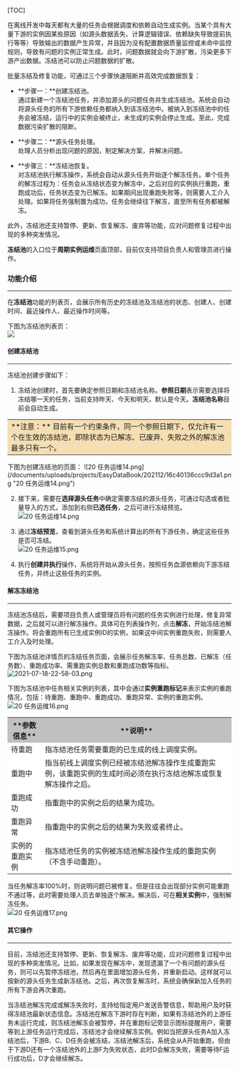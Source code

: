 [TOC]

在离线开发中每天都有大量的任务会根据调度和依赖自动生成实例。当某个具有大量下游的实例因某些原因（如源头数据丢失、计算逻辑错误、依赖缺失导致提前执行等等）导致输出的数据产生异常，并且因为没有配置数据质量监控或未命中监控规则，导致有问题的实例正常生成。此时，问题数据就会向下游扩散，污染更多下游产出数据。冻结池可以防止问题数据的扩散。  

批量冻结及修复功能，可通过三个步骤快速阻断并高效完成数据恢复：  

- **步骤一：**创建冻结池。  
通过新建一个冻结池任务，并添加源头的问题任务并生成冻结池。系统会自动将源头任务的所有下游依赖任务都纳入到该冻结池中。被纳入到冻结池中的任务会被冻结，运行中的实例会被终止，未生成的实例会停止生成。至此，完成数据污染扩散的阻断。  

- **步骤二：**源头任务处理。  
处理人员分析出现问题的原因，制定解决方案，并解决问题。  

- **步骤三：**冻结池恢复。  
对冻结池执行解冻操作，系统会自动从源头任务开始逐个解冻任务。单个任务的解冻过程为：任务会从冻结状态变为解冻中，之后对应的实例执行重跑，重跑成功后，任务状态变为已解冻。如果期间出现重跑失败等，则需要人工介入处理。如果将任务强制置为成功，任务会继续往下解冻，直至所有任务都被解冻。

此外，冻结池还支持暂停、更新、恢复解冻、废弃等功能，应对问题修复过程中出现的多种突发情况。  

**冻结池**的入口位于**周期实例运维**页面顶部，目前仅支持项目负责人和管理员进行操作。  

### **功能介绍**
***
在**冻结池**功能的列表页，会展示所有历史的冻结池及冻结池的状态、创建人、创建时间、最近操作人、最近操作时间等。  

下图为冻结池列表页：  
![](/documents/uploads/projects/EasyDataBook/202112/16c400c340bfd1fd.png)  

#### **创建冻结池**
***
冻结池创建步骤如下：  

1. 冻结池创建时，首先要确定参照日期和冻结池名称。**参照日期**表示需要选择将冻结哪一天的任务，当前支持昨天、今天和明天，默认是今天。**冻结池名称**目前会自动生成。  
<table><tr><td bgcolor=#F5DEB3>
**注意：** 目前有一个约束条件，同一个参照日期下，仅允许有一个在生效的冻结池，即除状态为已解冻、已废弃、失败之外的解冻池最多只有一个。  
</td></tr></table>
下图为创建冻结池的页面：  
![20 任务运维14.png](/documents/uploads/projects/EasyDataBook/202112/16c40136ccc9d3a1.png "20 任务运维14.png")  

2. 接下来，需要在**选择源头任务**中确定需要冻结的源头任务，可通过勾选或者批量导入的方式，添加到右侧**已选任务**，之后可进行冻结预览。  
![20 任务运维14.png](/documents/uploads/projects/EasyDataBook/202112/16c40136ccc9d3a1.png "20 任务运维14.png")  
 
3. 通过**冻结预览**，查看到源头任务和系统计算出的所有下游任务，确定这些任务是否可冻结。  
![20 任务运维15.png](/documents/uploads/projects/EasyDataBook/202112/16c401922c132ee4.png "20 任务运维15.png")  

4. 执行**创建并执行**操作，系统将开始从源头任务，按照任务血源依赖向下游冻结任务，并终止这些任务的实例。

#### **解冻冻结池**
***

冻结池冻结后，需要项目负责人或管理员将有问题的任务实例进行处理，修复异常数据，之后就可以进行解冻操作。具体可在列表操作列，点击**解冻**，开始冻结池解冻操作。将会重跑所有已生成实例ID的实例，如果这中间实例重跑失败，则需要人工介入及时处理。

下图为冻结池详情页的冻结任务页面，会展示任务解冻率、任务总数、已解冻（任务数）、重跑成功率、需重跑实例总数和重跑成功数等指标。  
![2021-07-18-22-58-03.png](/documents/uploads/projects/EasyDataBook/202109/16a23b8dda7b7115.png "2021-07-18-22-58-03.png")

下图为冻结池中任务相关实例的列表，其中会通过**实例重跑标记**来表示实例的重跑情况，包括：待重跑、重跑中、重跑成功、重跑异常、实例的重跑实例。  
![20 任务运维16.png](/documents/uploads/projects/EasyDataBook/202112/16c402b69cd7cbb6.png "20 任务运维16.png")  

<table><tbody>
    <tr>
		<th bgcolor="#C0C0C0">**参数信息**</th>
		<th bgcolor="#C0C0C0">**说明**</th>
	</tr>
    <tr>
		<td bgcolor=white>待重跑</td>
		<td bgcolor=white>指冻结池任务需要重跑的已生成的线上调度实例。</td>
    </tr>
     <tr>
		<td bgcolor=white>重跑中</td>
		<td bgcolor=white>指当前线上调度实例已经被冻结池解冻操作生成重跑实例，该重跑实例的生成时间必须在执行冻结池解冻或恢复解冻操作之后。</td>
    </tr>
	<tr>
		<td bgcolor=white>重跑成功</td>
		<td bgcolor=white>指重跑中的实例之后的结果为成功。</td>
    </tr>
	<tr>
		<td bgcolor=white>重跑异常</td>
		<td bgcolor=white>指重跑中的实例之后的结果为失败或者终止。</td>
    </tr>
	<tr>
		<td bgcolor=white>实例的重跑实例</td>
		<td bgcolor=white>指冻结池任务的实例被冻结池解冻操作生成的重跑实例（不含手动重跑）。</td>
    </tr>
</table>

当任务解冻率100%时，则说明问题已被修复。但是往往会出现部分实例可能重跑不通过等，此时需要处理人员去单独逐个解决。解决后，可在**相关实例**中，强制解冻任务。  
![20 任务运维17.png](/documents/uploads/projects/EasyDataBook/202112/16c403205474fb12.png "20 任务运维17.png")  

#### **其它操作**
***

目前，冻结池还支持暂停、更新、恢复解冻、废弃等功能，应对问题修复过程中出现的多种突发情况。比如，如果发现在解冻中，发现遗漏了一个有问题的源头任务，则可以先暂停冻结池，然后再在里面增加源头任务，并重新启动。这样就可以按新的源头任务生成新冻结池。之后，再次恢复解冻时，系统会确保新加入任务的所有下游会再次重跑。  

当冻结池解冻完成或解冻失败时，支持给指定用户发送告警信息，帮助用户及时获得冻结池最新状态信息。冻结池在解冻下游时存在判断，如果有冻结池外的上游任务未运行完成，则冻结池解冻会被暂停，并在重跑标记旁显示图标提醒用户，需要等到上游任务运行完成后，冻结池才会继续解冻实例。例如当把源头任务A加入冻结池后，下游B、C、D任务会被冻结，冻结池解冻后，系统会从A开始重跑，但由于下游D还有一个冻结池外的上游F为失败状态，此时D会解冻失败，需要等待F运行成功后，D才会继续解冻。
